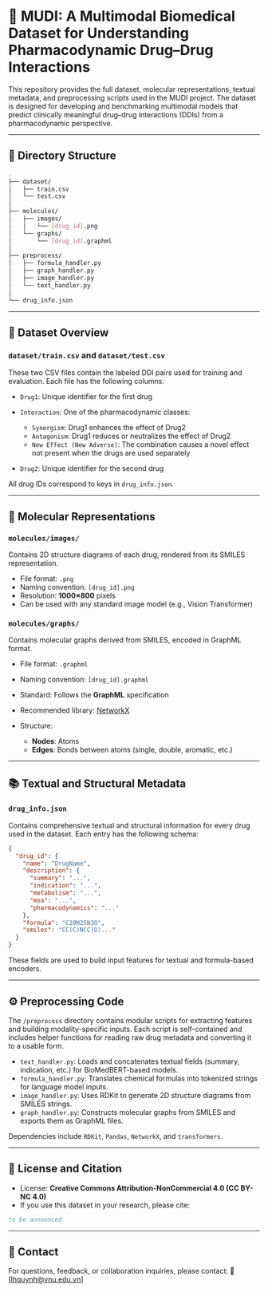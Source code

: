 # 🧬 MUDI: A Multimodal Biomedical Dataset for Understanding Pharmacodynamic Drug–Drug Interactions

This repository provides the full dataset, molecular representations, textual metadata, and preprocessing scripts used in the MUDI project. The dataset is designed for developing and benchmarking multimodal models that predict clinically meaningful drug–drug interactions (DDIs) from a pharmacodynamic perspective.

---

## 📁 Directory Structure

```bash
.
├── dataset/
│   ├── train.csv
│   └── test.csv
│
├── molecules/
│   ├── images/
│   │   └── [drug_id].png
│   └── graphs/
│       └── [drug_id].graphml
│
├── preprocess/
│   ├── formula_handler.py
│   ├── graph_handler.py
│   ├── image_handler.py
│   └── text_handler.py
│
└── drug_info.json
```

---

## 📄 Dataset Overview

### `dataset/train.csv` and `dataset/test.csv`

These two CSV files contain the labeled DDI pairs used for training and evaluation.
Each file has the following columns:

* `Drug1`: Unique identifier for the first drug
* `Interaction`: One of the pharmacodynamic classes:

  * `Synergism`: Drug1 enhances the effect of Drug2
  * `Antagonism`: Drug1 reduces or neutralizes the effect of Drug2
  * `New Effect (New Adverse)`: The combination causes a novel effect not present when the drugs are used separately
* `Drug2`: Unique identifier for the second drug

All drug IDs correspond to keys in `drug_info.json`.

---

## 🧪 Molecular Representations

### `molecules/images/`

Contains 2D structure diagrams of each drug, rendered from its SMILES representation.

* File format: `.png`
* Naming convention: `[drug_id].png`
* Resolution: **1000×800** pixels
* Can be used with any standard image model (e.g., Vision Transformer)

### `molecules/graphs/`

Contains molecular graphs derived from SMILES, encoded in GraphML format.

* File format: `.graphml`
* Naming convention: `[drug_id].graphml`
* Standard: Follows the **GraphML** specification
* Recommended library: [NetworkX](https://networkx.org/)
* Structure:

  * **Nodes**: Atoms
  * **Edges**: Bonds between atoms (single, double, aromatic, etc.)

---

## 📚 Textual and Structural Metadata

### `drug_info.json`

Contains comprehensive textual and structural information for every drug used in the dataset.
Each entry has the following schema:

```json
{
  "drug_id": {
    "name": "DrugName",
    "description": {
      "summary": "...",
      "indication": "...",
      "metabolism": "...",
      "moa": "...",
      "pharmacodynamics": "..."
    },
    "formula": "C20H25N3O",
    "smiles": "CC(C)NCC(O)..."
  }
}
```

These fields are used to build input features for textual and formula-based encoders.

---

## ⚙️ Preprocessing Code

The `/preprocess` directory contains modular scripts for extracting features and building modality-specific inputs. Each script is self-contained and includes helper functions for reading raw drug metadata and converting it to a usable form.

* `text_handler.py`: Loads and concatenates textual fields (summary, indication, etc.) for BioMedBERT-based models.
* `formula_handler.py`: Translates chemical formulas into tokenized strings for language model inputs.
* `image_handler.py`: Uses RDKit to generate 2D structure diagrams from SMILES strings.
* `graph_handler.py`: Constructs molecular graphs from SMILES and exports them as GraphML files.

Dependencies include `RDKit`, `Pandas`, `NetworkX`, and `transformers`.

---

## 📜 License and Citation

* License: **Creative Commons Attribution-NonCommercial 4.0 (CC BY-NC 4.0)**
* If you use this dataset in your research, please cite:

```bibtex
to be announced
```

---

## 🤝 Contact

For questions, feedback, or collaboration inquiries, please contact:
📧 \[[lhquynh@vnu.edu.vn](mailto:lhquynh@vnu.edu.vn)]
